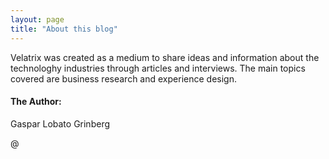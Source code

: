 ```yaml
---
layout: page
title: "About this blog"
---
```


Velatrix was created as a medium to share ideas and information about the technologhy industries through articles and interviews. The main topics covered are business research and experience design. 

#### The Author:

Gaspar Lobato Grinberg

@

